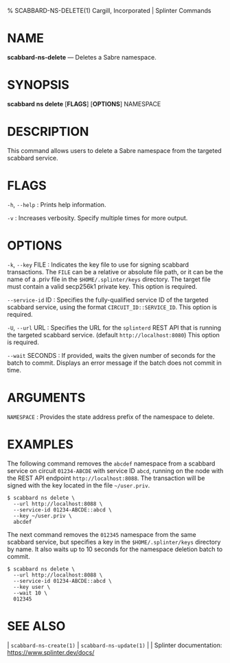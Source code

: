 % SCABBARD-NS-DELETE(1) Cargill, Incorporated | Splinter Commands

NAME
====

**scabbard-ns-delete** — Deletes a Sabre namespace.

SYNOPSIS
========

**scabbard ns delete** \[**FLAGS**\] \[**OPTIONS**\] NAMESPACE

DESCRIPTION
===========
This command allows users to delete a Sabre namespace from the targeted scabbard
service.

FLAGS
=====
`-h`, `--help`
: Prints help information.

`-v`
: Increases verbosity. Specify multiple times for more output.

OPTIONS
=======
`-k`, `--key` FILE
: Indicates the key file to use for signing scabbard transactions. The `FILE`
  can be a relative or absolute file path, or it can be the name of a .priv file
  in the `$HOME/.splinter/keys` directory. The target file must contain a valid
  secp256k1 private key. This option is required.

`--service-id` ID
: Specifies the fully-qualified service ID of the targeted scabbard service,
  using the format `CIRCUIT_ID::SERVICE_ID`. This option is required.

`-U`, `--url` URL
: Specifies the URL for the `splinterd` REST API that is running the targeted
  scabbard service. (default `http://localhost:8080`) This option is required.

`--wait` SECONDS
: If provided, waits the given number of seconds for the batch to commit.
  Displays an error message if the batch does not commit in time.

ARGUMENTS
=========
`NAMESPACE`
: Provides the state address prefix of the namespace to delete.

EXAMPLES
========
The following command removes the `abcdef` namespace from a scabbard service on
circuit `01234-ABCDE` with service ID `abcd`, running on the node with the REST
API endpoint `http://localhost:8088`. The transaction will be signed with the
key located in the file `~/user.priv`.

```
$ scabbard ns delete \
  --url http://localhost:8088 \
  --service-id 01234-ABCDE::abcd \
  --key ~/user.priv \
  abcdef
```

The next command removes the `012345` namespace from the same scabbard service,
but specifies a key in the `$HOME/.splinter/keys` directory by name. It also
waits up to 10 seconds for the namespace deletion batch to commit.

```
$ scabbard ns delete \
  --url http://localhost:8088 \
  --service-id 01234-ABCDE::abcd \
  --key user \
  --wait 10 \
  012345
```

SEE ALSO
========
| `scabbard-ns-create(1)`
| `scabbard-ns-update(1)`
|
| Splinter documentation: https://www.splinter.dev/docs/
